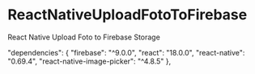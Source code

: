 # ReactNativeUploadFotoToFirebase
React Native Upload Foto to Firebase Storage

  "dependencies": {
    "firebase": "^9.0.0",
    "react": "18.0.0",
    "react-native": "0.69.4",
    "react-native-image-picker": "^4.8.5"
  },

